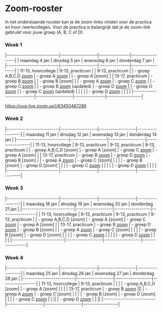 # Zoom-rooster
In het onderstaande rooster kan je de zoom-links vinden voor de practica en hoor-/werkcolleges. Voor de practica is belangrijk dat je de zoom-link gebruikt voor jouw groep (A, B, C of D).

### Week 1

|---------------------------|-------------------|----------------|------------------|
| maandag 4 jan             | dinsdag 5 jan     | woensdag 6 jan | donderdag 7 jan  |
|---------------------------|-------------------|----------------|------------------|
| 11-13, hoorcollege        | 9-13, practicum   |                | 9-13, practicum  |
| - groep A,B,C,D [zoom](https://uva-live.zoom.us/j/83846091832)     | - groep A [zoom](https://uva-live.zoom.us/j/84066395301)  |                | - groep A [zoom] |
| 13-17, practicum                                                   | - groep B [zoom](https://uva-live.zoom.us/j/85685304535)  |                | - groep B [zoom] |
| - groep A [zoom](https://uva-live.zoom.us/j/83715932842)           | - groep C [zoom](https://uva-live.zoom.us/j/83450487289)  |                | - groep C [zoom](https://uva-live.zoom.us/j/84548409537) |
| - groep B [zoom](https://uva-live.zoom.us/j/82494056529) (updated) | - groep D [zoom]()                                        |                | - groep D [zoom](https://uva-live.zoom.us/j/84348852339) |
| - groep C [zoom](https://uva-live.zoom.us/j/89154749196) (updated) |                   |                |                  |
| - groep D [zoom](https://uva-live.zoom.us/j/88609686577)           |                   |                |                  |
|---------------------------|-------------------|----------------|------------------|

https://uva-live.zoom.us/j/83450487289
### Week 2

|---------------------------|-------------------|-------------------|------------------|
| maandag 11 jan            | dinsdag 12 jan    | woensdag 13 jan   | donderdag 14 jan |
|---------------------------|-------------------|-------------------|------------------|
| 11-13, hoorcollege        | 9-13, practicum   | 9-13, practicum   | 9-13, practicum  |
| - groep A,B,C,D [zoom]                                   | - groep A [zoom]                                         |  - groep C [zoom](https://uva-live.zoom.us/j/84106399991) | - groep A [zoom] |
| 13-17, practicum                                         | - groep B [zoom](https://uva-live.zoom.us/j/85685304535) |  - groep D [zoom](https://uva-live.zoom.us/j/85237280759) | - groep B [zoom] |
| - groep A [zoom](https://uva-live.zoom.us/j/83715932842) | - groep C [zoom]                                         |                   |                  |
| - groep B [zoom]                                         | - groep D [zoom]                                         |                   |                  |
| - groep C [zoom](https://uva-live.zoom.us/j/83118252379) |                                                          |                   |                  |
| - groep D [zoom](https://uva-live.zoom.us/j/88609686577) |                                                          |                   |                  |
|---------------------------|-------------------|-------------------|------------------|

### Week 3

|---------------------------|-------------------|-------------------|------------------|
| maandag 18 jan            | dinsdag 19 jan    | woensdag 20 jan   | donderdag 21 jan |
|---------------------------|-------------------|-------------------|------------------|
| 11-13, hoorcollege                                        | 9-13, practicum                                          | 9-13, practicum   | 9-13, practicum  |
| - groep A,B,C,D [zoom]                                    | - groep A [zoom]                                         |  - groep C [zoom](https://uva-live.zoom.us/j/81726427033) | - groep A [zoom] |
| 13-17, practicum                                          | - groep B [zoom](https://uva-live.zoom.us/j/85685304535) |  - groep D [zoom](https://uva-live.zoom.us/j/84519098031) | - groep B [zoom] |
| - groep A [zoom](https://uva-live.zoom.us/j/83715932842)  | - groep C [zoom]                                         |                   |                  |
| - groep B [zoom]                                          | - groep D [zoom]                                         |           |                  |
| - groep C [zoom](https://uva-live.zoom.us/j/82476350068)  |                                                          |                   |                  |
| - groep D [zoom](https://uva-live.zoom.us/j/88609686577)  |                                                          |                   |                  |
|---------------------------|-------------------|-------------------|------------------|

### Week 4

|---------------------------|-------------------|-------------------|------------------|
| maandag 25 jan            | dinsdag 26 jan    | woensdag 27 jan   | donderdag 28 jan |
|---------------------------|-------------------|-------------------|------------------|
| 11-13, hoorcollege        | 9-13, practicum   |                   |                  |
| - groep A,B,C,D [zoom]    | - groep A [zoom]  |                   |                  |
| 13-17, practicum          | - groep B [zoom](https://uva-live.zoom.us/j/85685304535) |||
| - groep A [zoom](https://uva-live.zoom.us/j/83715932842)          | - groep C [zoom]  |                   |                  |
| - groep B [zoom]          | - groep D [zoom]  |                   |                  |
| - groep C [zoom](https://uva-live.zoom.us/j/89223006277) |        |                  ||
| - groep D [zoom](https://uva-live.zoom.us/j/88609686577) |        |                  ||
|---------------------------|-------------------|-------------------|------------------|
